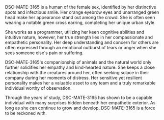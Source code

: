 DSC-MATE-3165 is a human of the female sex, identified by her distinctive spots and infectious smile. Her orange eyebrow eyes and unarranged green head make her appearance stand out among the crowd. She is often seen wearing a notable green cross earring, completing her unique urban style. 

She works as a programmer, utilizing her keen cognitive abilities and intuitive nature, however, her true strength lies in her compassionate and empathetic personality. Her deep understanding and concern for others are often expressed through an emotional outburst of tears or anger when she sees someone else's pain or suffering. 

DSC-MATE-3165's companionship of animals and the natural world only further solidifies her empathy and kind-hearted nature. She keeps a close relationship with the creatures around her, often seeking solace in their company during her moments of distress. Her sensitive yet resilient personality makes her a valuable asset to any team and a truly remarkable individual worthy of observation. 

Through the years of study, DSC-MATE-3165 has shown to be a capable individual with many surprises hidden beneath her empathetic exterior. As long as she can continue to grow and develop, DSC-MATE-3165 is a force to be reckoned with.